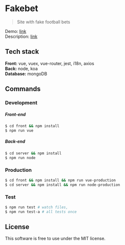 # Fakebet
> Site with fake football bets

Demo: [link](https://fakebet.herokuapp.com)  
Description: [link](https://fakebet.herokuapp.com/about)

## Tech stack
**Front:** vue, vuex, vue-router, jest, i18n, axios  
**Back:** node, koa  
**Database:** mongoDB

## Commands

### Development

##### Front-end

```sh
$ cd front && npm install
$ npm run vue
```

##### Back-end

```sh
$ cd server && npm install
$ npm run node
```

### Production

```sh
$ cd front && npm install && npm run vue-production
$ cd server && npm install && npm run node-production
```

### Test

```sh
$ npm run test # watch files,
$ npm run test-a # all tests once
```

## License
This software is free to use under the MIT license.
